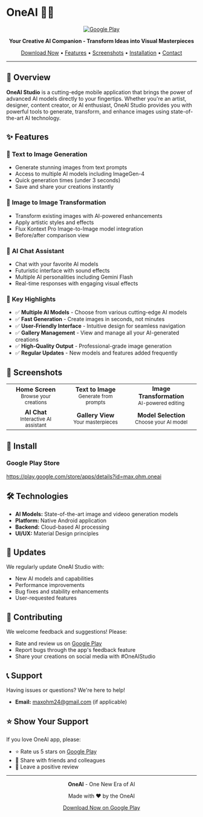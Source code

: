 # OneAI  🎨✨

<div align="center">
  
  
  [![Google Play](https://img.shields.io/badge/Google_Play-Download-green?style=for-the-badge&logo=google-play&logoColor=white)](https://play.google.com/store/apps/details?id=max.ohm.oneai)
  
  **Your Creative AI Companion - Transform Ideas into Visual Masterpieces**
  
  [Download Now](https://play.google.com/store/apps/details?id=max.ohm.oneai) • [Features](#features) • [Screenshots](#screenshots) • [Installation](#installation) • [Contact](#contact)
  
</div>

---

## 🌟 Overview

**OneAI Studio** is a cutting-edge mobile application that brings the power of advanced AI models directly to your fingertips. Whether you're an artist, designer, content creator, or AI enthusiast, OneAI Studio provides you with powerful tools to generate, transform, and enhance images using state-of-the-art AI technology.

## ✨ Features

### 🎨 **Text to Image Generation**
- Generate stunning images from text prompts
- Access to multiple AI models including ImageGen-4
- Quick generation times (under 3 seconds)
- Save and share your creations instantly

### 🔄 **Image to Image Transformation**
- Transform existing images with AI-powered enhancements
- Apply artistic styles and effects
- Flux Kontext Pro Image-to-Image model integration
- Before/after comparison view

### 💬 **AI Chat Assistant**
- Chat with your favorite AI models
- Futuristic interface with sound effects
- Multiple AI personalities including Gemini Flash
- Real-time responses with engaging visual effects

### 🎯 **Key Highlights**
- ✅ **Multiple AI Models** - Choose from various cutting-edge AI models
- ✅ **Fast Generation** - Create images in seconds, not minutes
- ✅ **User-Friendly Interface** - Intuitive design for seamless navigation
- ✅ **Gallery Management** - View and manage all your AI-generated creations
- ✅ **High-Quality Output** - Professional-grade image generation
- ✅ **Regular Updates** - New models and features added frequently

## 📱 Screenshots

<div align="center">
<table>
  <tr>
    <td align="center">
      <b>Home Screen</b><br>
      <sub>Browse your creations</sub>
    </td>
    <td align="center">
      <b>Text to Image</b><br>
      <sub>Generate from prompts</sub>
    </td>
    <td align="center">
      <b>Image Transformation</b><br>
      <sub>AI-powered editing</sub>
    </td>
  </tr>
  <tr>
    <td align="center">
      <b>AI Chat</b><br>
      <sub>Interactive AI assistant</sub>
    </td>
    <td align="center">
      <b>Gallery View</b><br>
      <sub>Your masterpieces</sub>
    </td>
    <td align="center">
      <b>Model Selection</b><br>
      <sub>Choose your AI model</sub>
    </td>
  </tr>
</table>
</div>

## 🚀 Install

### Google Play Store
https://play.google.com/store/apps/details?id=max.ohm.oneai



## 🛠️ Technologies

- **AI Models:** State-of-the-art image and videoo generation models
- **Platform:** Native Android application
- **Backend:** Cloud-based AI processing
- **UI/UX:** Material Design principles



## 🔄 Updates

We regularly update OneAI Studio with:
- New AI models and capabilities
- Performance improvements
- Bug fixes and stability enhancements
- User-requested features

## 🤝 Contributing

We welcome feedback and suggestions! Please:
- Rate and review us on [Google Play](https://play.google.com/store/apps/details?id=max.ohm.oneai)
- Report bugs through the app's feedback feature
- Share your creations on social media with #OneAIStudio

## 📞 Support

Having issues or questions? We're here to help!

- **Email:** maxohm24@gmail.com (if applicable)



## ⭐ Show Your Support

If you love OneAI app, please:
- ⭐ Rate us 5 stars on [Google Play](https://play.google.com/store/apps/details?id=max.ohm.oneai)
- 📣 Share with friends and colleagues
- 💬 Leave a positive review

---

<div align="center">
  
  **OneAI** - One New Era of AI
  
  Made with ❤️ by the OneAI 
  
  [Download Now on Google Play](https://play.google.com/store/apps/details?id=max.ohm.oneai)
  
</div>
